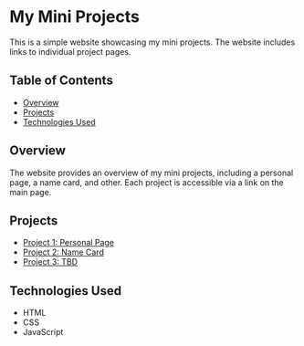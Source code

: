 # My Mini Projects

This is a simple website showcasing my mini projects. The website includes links to individual project pages.

## Table of Contents

- [Overview](#overview)
- [Projects](#projects)
- [Technologies Used](#technologies-used)

## Overview

The website provides an overview of my mini projects, including a personal page, a name card, and other. Each project is accessible via a link on the main page.

## Projects

- [Project 1: Personal Page](project1.html)
- [Project 2: Name Card](project2.html)
- [Project 3: TBD](project3.html)

## Technologies Used

- HTML
- CSS
- JavaScript
